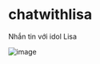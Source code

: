 # chatwithlisa
Nhắn tin với idol Lisa

![image](https://github.com/hudzg/chatwithlisa/assets/106372669/9d9093e9-e69b-4f4a-9d61-3fd0461aea6f)
